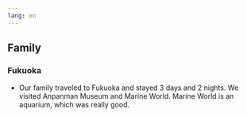```yaml
---
lang: en
---
```


## Family

### Fukuoka

- Our family traveled to Fukuoka and stayed 3 days and 2 nights. We visited Anpanman Museum and Marine World. Marine World is an aquarium, which was really good.
